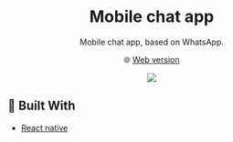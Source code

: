 <h1 align=center>Mobile chat app</h1>
<p align=center>
  Mobile chat app, based on WhatsApp.
</p>
<p align=center>
  🌐 <a href="https://github.com/MatijaNovosel/chat-app-web"> Web version </a>
</p>

<p align="center">
  <img src="https://user-images.githubusercontent.com/36193643/148654895-eeae969f-7acb-4baf-a3fe-2b80ad6ce7c3.gif" />
</p>

## 🔨 Built With

- [React native](https://reactnative.dev/)
